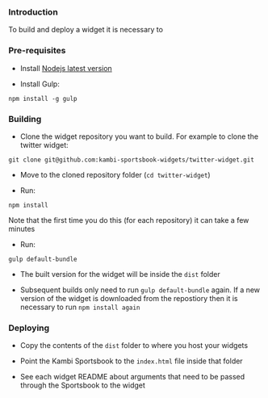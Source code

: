 ### Introduction

To build and deploy a widget it is necessary to


### Pre-requisites

 - Install [Nodejs latest version](https://nodejs.org/en/)

 - Install Gulp:

 `npm install -g gulp`

### Building

 - Clone the widget repository you want to build. For example to clone the twitter widget:

 `git clone git@github.com:kambi-sportsbook-widgets/twitter-widget.git`

 - Move to the cloned repository folder (`cd twitter-widget`)

 - Run:

 `npm install`

 Note that the first time you do this (for each repository) it can take a few minutes

- Run:

`gulp default-bundle`

- The built version for the widget will be inside the `dist` folder

- Subsequent builds only need to run `gulp default-bundle` again. If a new version of the widget is downloaded from the repostiory then it is necessary to run `npm install again`


### Deploying

- Copy the contents of the `dist` folder to where you host your widgets

- Point the Kambi Sportsbook to the `index.html` file inside that folder

- See each widget README about arguments that need to be passed through the Sportsbook to the widget
